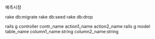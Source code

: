 예측시장 

rake db:migrate
rake db:seed
rake db:drop

rails g controller contr_name action1_name action2_name
rails g model table_name column1_name:string column2_name:string

